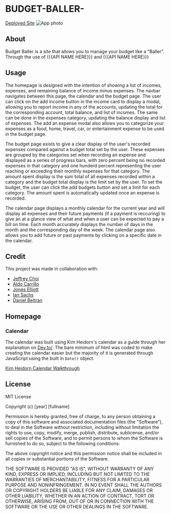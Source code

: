 # BUDGET-BALLER-
[Deployed Site](https://jepoy92.github.io/BUDGET-BALLER-/index.html)
![App photo](../Assets/App-photo.PNG)

## About
Budget Baller is a site that allows you to manage your budget like a "Baller". Through the use of {{{API NAME HERE}}} and {{{API NAME HERE}}}

## Usage
The homepage is designed with the intention of showing a list of incomes, expenses, and remaining balance of income minus expenses. The navbar navigates between this page, the calendar and the budget page. The user can click on the add income button in the income card to display a modal, allowing you to report income in any of the accounts, updating the total for the corresponding account, total balance, and list of incomes. The same can be done in the expenses category, updating the balance display and list of expenses. The add an expense modal also allows you to categorize your expenses as a food, home, travel, car, or entertainment expense to be used in the budget page. 

The budget page exists to give a clear display of the user's recorded expenses compared against a budget total set by the user. These expenses are grouped by the categories set when recording an expense and displayed as a series of progress bars, with zero percent being no recorded expenses in that category and one hunderd percent representing the user reaching or exceeding their monthly expenses for that category. The amount spent display is the sum total of all expenses recorded within a category and the budget total display is the limit set by the user. To set the budget, the user can click the add budgets button and set a limit for each category. The amount spent is automatically updated once an expense is recorded.

The calendar page displays a monthly calendar for the current year and will display all expenses and their future payments (if a payment is reccuring) to give an at a glance view of what and when a user can be expected to pay a bill on time. Each month accurately displays the number of days in the month and the corresponding day of the week. The calendar page also allows you to add future or past payments by clicking on a specific date in the calendar. 

## Credit
This project was made in collaboration with:

- [Jeffrey Choi](https://github.com/jepoy92)
- [Aldo Carrillo](https://github.com/AldoCarrillo)
- [Jones Elliott](https://github.com/JonesElliott)
- [Ian Sachs](https://github.com/Iansachs1)
- [Daniel Beltran](https://github.com/danielbv92)

## Homepage


### Calendar
The calendar was built using Kim Heidorn's calendar as a guide through her explanation on [Dev.to/](https://dev.to/). The bare minimum of html was coded to make creating the calendar easier but the majority of it is generated through JavaScript using the built in ```Date()``` object.

[Kim Heidorn Calendar Walkthrough](https://dev.to/knheidorn/making-a-calendar-in-vanilla-javascript-48j8)

## License
MIT License

Copyright (c) [year] [fullname]

Permission is hereby granted, free of charge, to any person obtaining a copy
of this software and associated documentation files (the "Software"), to deal
in the Software without restriction, including without limitation the rights
to use, copy, modify, merge, publish, distribute, sublicense, and/or sell
copies of the Software, and to permit persons to whom the Software is
furnished to do so, subject to the following conditions:

The above copyright notice and this permission notice shall be included in all
copies or substantial portions of the Software.

THE SOFTWARE IS PROVIDED "AS IS", WITHOUT WARRANTY OF ANY KIND, EXPRESS OR
IMPLIED, INCLUDING BUT NOT LIMITED TO THE WARRANTIES OF MERCHANTABILITY,
FITNESS FOR A PARTICULAR PURPOSE AND NONINFRINGEMENT. IN NO EVENT SHALL THE
AUTHORS OR COPYRIGHT HOLDERS BE LIABLE FOR ANY CLAIM, DAMAGES OR OTHER
LIABILITY, WHETHER IN AN ACTION OF CONTRACT, TORT OR OTHERWISE, ARISING FROM,
OUT OF OR IN CONNECTION WITH THE SOFTWARE OR THE USE OR OTHER DEALINGS IN THE
SOFTWARE.
